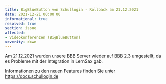 ```yaml
---
title: BigBlueButton von Schullogin - Rollback am 21.12.2021
date: 2021-12-21 00:00:00
informational: true
resolved: true
section: issue
affected:
- Videokonferenzen (BigBlueButton)
severity: down
---
```


Am 21.12.2021 wurden unsere BBB Server wieder auf BBB 2.3 umgestellt, da es Probleme mit der Integration in LernSax gab.

Informationen zu den neuen Features finden Sie unter https://docs.schullogin.de

